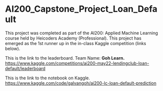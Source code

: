 # AI200_Capstone_Project_Loan_Default
This project was completed as part of the AI200: Applied Machine Learning course held by Heicoders Academy (Professional).
This project has emerged as the 1st runner up in the in-class Kaggle competition (links below).

This is the link to the leaderboard. Team Name: <b>Goh Learn.</b></br>
https://www.kaggle.com/competitions/ai200-may22-lendingclub-loan-default/leaderboard

This is the link to the notebook on Kaggle.</br>
https://www.kaggle.com/code/galvangoh/ai200-lc-loan-default-prediction
